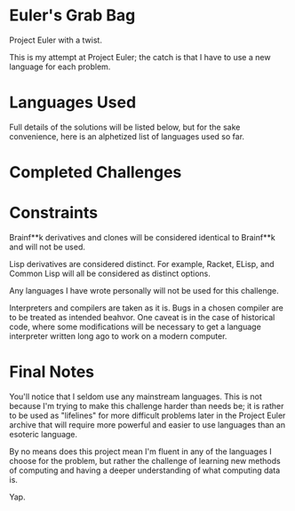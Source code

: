 # Euler's Grab Bag
Project Euler with a twist.

This is my attempt at Project Euler; the catch is that I have to use a new language for each problem.

# Languages Used
Full details of the solutions will be listed below, but for the sake convenience, here is an alphetized list of languages used so far.

# Completed Challenges

# Constraints

Brainf\*\*k derivatives and clones will be considered identical to Brainf\*\*k and will not be used.

Lisp derivatives are considered distinct. For example, Racket, ELisp, and Common Lisp will all be considered as distinct options.

Any languages I have wrote personally will not be used for this challenge.

Interpreters and compilers are taken as it is. Bugs in a chosen compiler are to be treated as intended beahvor. One caveat is in the case of historical code, where some modifications will be necessary to get a language interpreter written long ago to work on a modern computer.

# Final Notes
You'll notice that I seldom use any mainstream languages. This is not because I'm trying to make this challenge harder than needs be; it is rather to be used as "lifelines" for more difficult problems later in the Project Euler archive that will require more powerful and easier to use languages than an esoteric language.

By no means does this project mean I'm fluent in any of the languages I choose for the problem, but rather the challenge of learning new methods of computing and having a deeper understanding of what computing data is.

Yap. 
